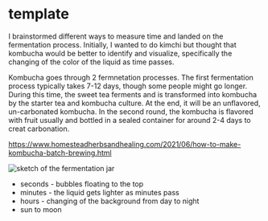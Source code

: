 # template

I brainstormed different ways to measure time and landed on the fermentation process. Initially, I wanted to do kimchi but thought that kombucha would be better to identify and visualize, specifically the changing of the color of the liquid as time passes.

Kombucha goes through 2 fermnetation processes. The first fermentation process typically takes 7-12 days, though some people might go longer. During this time, the sweet tea ferments and is transformed into kombucha by the starter tea and kombucha culture. At the end, it will be an unflavored, un-carbonated kombucha. In the second round, the kombucha is flavored with fruit usually and bottled in a sealed container for around 2-4 days to creat carbonation.

https://www.homesteadherbsandhealing.com/2021/06/how-to-make-kombucha-batch-brewing.html

![sketch of the fermentation jar](./timesketch.jpg)

- seconds - bubbles floating to the top
- minutes - the liquid gets lighter as minutes pass 
- hours - changing of the background from day to night
- sun to moon
